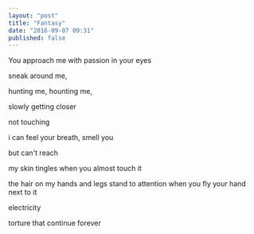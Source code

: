 ```yaml
---
layout: "post"
title: "Fantasy"
date: "2016-09-07 09:31"
published: false
---
```

You approach me with passion in your eyes

sneak around me,

hunting me, hounting me,

slowly getting closer

not touching

i can feel your breath, smell you

but can't reach

my skin tingles when you almost touch it

the hair on my hands and legs stand to attention when you fly your hand next to it

electricity

torture that continue forever
